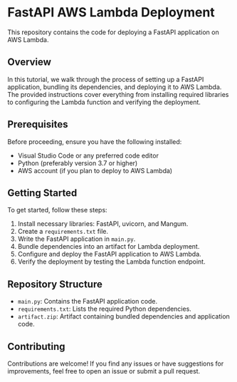 # FastAPI AWS Lambda Deployment

This repository contains the code for deploying a FastAPI application on AWS Lambda.

## Overview

In this tutorial, we walk through the process of setting up a FastAPI application, bundling its dependencies, and deploying it to AWS Lambda. The provided instructions cover everything from installing required libraries to configuring the Lambda function and verifying the deployment.

## Prerequisites

Before proceeding, ensure you have the following installed:
- Visual Studio Code or any preferred code editor
- Python (preferably version 3.7 or higher)
- AWS account (if you plan to deploy to AWS Lambda)

## Getting Started

To get started, follow these steps:

1. Install necessary libraries: FastAPI, uvicorn, and Mangum.
2. Create a `requirements.txt` file.
3. Write the FastAPI application in `main.py`.
4. Bundle dependencies into an artifact for Lambda deployment.
5. Configure and deploy the FastAPI application to AWS Lambda.
6. Verify the deployment by testing the Lambda function endpoint.

## Repository Structure

- `main.py`: Contains the FastAPI application code.
- `requirements.txt`: Lists the required Python dependencies.
- `artifact.zip`: Artifact containing bundled dependencies and application code.

## Contributing

Contributions are welcome! If you find any issues or have suggestions for improvements, feel free to open an issue or submit a pull request.

